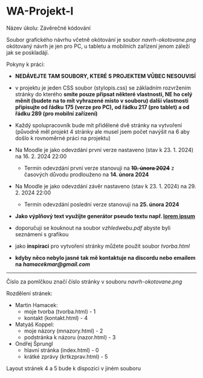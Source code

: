 # WA-Projekt-I
Název úkolu: Závěrečné kódování

Soubor grafického návrhu včetně okótování je soubor _navrh-okotovane.png_ okótovaný návrh je jen pro PC, u tabletu a mobilních zařízení jenom záleží jak se poskladájí.



Pokyny k práci:
- **NEDÁVEJTE TAM SOUBORY, KTERÉ S PROJEKTEM VŮBEC NESOUVISÍ**

- v projektu je jeden CSS soubor (stylopis.css) se základním rozvržením stránky do kterého **smíte pouze připsat některé vlastnosti, NE ho celý měnit (budete na to mít vyhrazené místo v souboru) další vlastnosti připisujte od řádku 175 (verze pro PC), od řádku 217 (pro tablet) a od řádku 289 (pro mobilní zařízení)**

- Každý spolupracovník bude mít přidělené dvě stránky na vytvoření (původně měl projekt 4 stránky ale musel jsem počet navýšit na 6 aby došlo k rovnoměrné práci na projektu)

- Na Moodle je jako odevzdání první verze nastaveno (stav k 23. 1. 2024) na 16. 2. 2024 22:00
  - Termín odevzdání první verze stanovuji na ~~**10. února 2024**~~ z časových důvodu prodlouženo na **14. února 2024**
- Na Moodle je jako odevzdání závěr nastaveno (stav k 23. 1. 2024) na 29. 2. 2024 22:00
  - Termín odevzdání poslední verze stanovuji na **25. února 2024**

- **Jako výplňový text využíjte generátor pseudo textu např. [lorem ipsum](https://cs.wikipedia.org/wiki/Lorem_ipsum)**

- doporučuji se kouknout na soubor _vzhledwebu.pdf_ abyste byli seznámeni s grafikou

- jako **inspiraci** pro vytvoření stránky můžete použit soubor _tvorba.html_

- **kdyby něco nebylo jasné tak mě kontaktuje na discordu nebo emailem na _hamacekmar@gmail.com_** 

----
Číslo za pomlčkou značí číslo stránky v souboru _navrh-okotovane.png_

Rozdělení stránek: 

- Martin Hamacek:
  - moje tvorba (tvorba.html) - 1
  - kontakt (kontakt.html) - 4
- Matyáš Koppel: 
  - moje názory (mnazory.html) - 2
  - podstránka k názoru (nazor.html) - 3
- Ondřej Šprungl
  - hlavní stránka (index.html) - 0
  - krátké zprávy (krtkzprav.html) - 5

Layout stránek 4 a 5 bude k dispozici v jiném souboru
